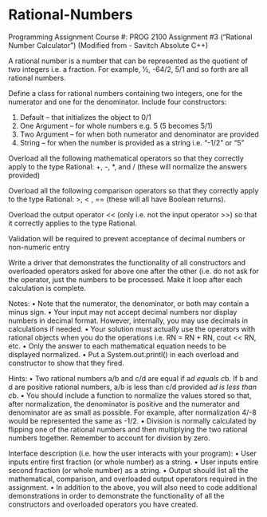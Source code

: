 # Rational-Numbers

Programming Assignment
Course #: PROG 2100
Assignment #3 (“Rational Number Calculator”)
(Modified from - Savitch Absolute C++)


A rational number is a number that can be represented as the quotient of two integers i.e. a fraction. For example, ½, -64/2, 5/1 and so forth are all rational numbers. 

Define a class for rational numbers containing two integers, one for the numerator and one for the denominator. Include four constructors:
1.	Default – that initializes the object to 0/1
2.	One Argument – for whole numbers e.g. 5 (5 becomes 5/1)
3.	Two Argument – for when both numerator and denominator are provided
4.	String – for when the number is provided as a string i.e. “-1/2” or “5”
 
Overload all the following mathematical operators so that they correctly apply to the type Rational: +, -, *, and / (these will normalize the answers provided)
 
Overload all the following comparison operators so that they correctly apply to the type Rational: >, < , == (these will all have Boolean returns).

Overload the output operator << (only i.e. not the input operator >>) so that it correctly applies to the type Rational.

Validation will be required to prevent acceptance of decimal numbers or non-numeric entry

Write a driver that demonstrates the functionality of all constructors and overloaded operators asked for above one after the other (i.e. do not ask for the operator, just the numbers to be processed. Make it loop after each calculation is complete.

Notes:
•	Note that the numerator, the denominator, or both may contain a minus sign.
•	Your input may not accept decimal numbers nor display numbers in decimal format. However, internally, you may use decimals in calculations if needed.
•	Your solution must actually use the operators with rational objects when you do the operations i.e. RN = RN + RN, cout  <<  RN, etc.
•	Only the answer to each mathematical equation needs to be displayed normalized.
•	Put a System.out.printl() in each overload and constructor to show that they fired.


Hints: 
•	Two rational numbers a/b and c/d are equal if a*d equals c*b. If b and d are positive rational numbers, a/b is less than c/d provided a*d is less than c*b. 
•	You should include a function to normalize the values stored so that, after normalization, the denominator is positive and the numerator and denominator are as small as possible. For example, after normalization 4/-8 would be represented the same as -1/2. 
•	Division is normally calculated by flipping one of the rational numbers and then multiplying the two rational numbers together. Remember to account for division by zero.


Interface description (i.e. how the user interacts with your program):
•	User inputs entire first fraction (or whole number) as a string.
•	User inputs entire second fraction (or whole number) as a string.
•	Output should list all the mathematical, comparison, and overloaded output operators required in the assignment.
•	In addition to the above, you will also need to code additional demonstrations in order to demonstrate the functionality of all the constructors and overloaded operators you have created.

